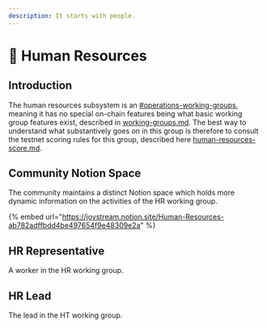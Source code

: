 ```yaml
---
description: It starts with people.
---
```


# 👫 Human Resources

## Introduction

The human resources subsystem is an [#operations-working-groups](working-groups.md#operations-working-groups "mention"), meaning it has no special on-chain features being what basic working group features exist, described in [working-groups.md](working-groups.md "mention"). The best way to understand what substantively goes on in this group is therefore to consult the testnet scoring rules for this group, described here [human-resources-score.md](../testnet/council-period-scoring/human-resources-score.md "mention").

## Community Notion Space&#x20;

The community maintains a distinct Notion space which holds more dynamic information on the activities of the HR working group.

{% embed url="https://joystream.notion.site/Human-Resources-ab782adffbdd4be497654f9e48309e2a" %}

## HR Representative

A worker in the HR working group.

## HR Lead

The lead in the HT working group.
